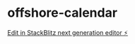 # offshore-calendar

[Edit in StackBlitz next generation editor ⚡️](https://stackblitz.com/~/github.com/ramunasnognys/offshore-calendar)